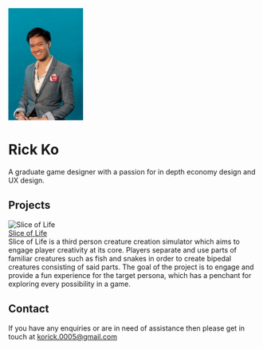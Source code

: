 <html>
  <head>
    <title>Rick Ko</title>
  </head>
  <body>

<img align="centre" width="150.25" height="225" src="https://raw.githubusercontent.com/KoRick95/rkdesign/main/RickKo.png" alt="This is me">

<h1>Rick Ko</h1>
A graduate game designer with a passion for in depth economy design and UX design.

<h2>Projects</h2>
<img align="centre" width="496.1" height="701.6" src="https://github.com/KoRick95/sliceoflifeweb/blob/main/SliceofLife.jpg?raw=true" alt="Slice of Life"> <br>
<a href="http://sliceoflife.com.au/"> Slice of Life</a> <br>
Slice of Life is a third person creature creation simulator which aims to engage player creativity at its core. Players separate and use parts of familiar creatures such as fish and snakes in order to create bipedal creatures consisting of said parts. The goal of the project is to engage and provide a fun experience for the target persona, which has a penchant for exploring every possibility in a game. 

<h2>Contact</h2>
If you have any enquiries or are in need of assistance then please get in touch at <a href="mailto:korick.0005@gmail.com"> korick.0005@gmail.com</a>

  </body>
</html>
